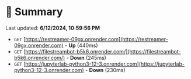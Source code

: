 # 📖 Summary
Last updated: **6/12/2024, 10:59:56 PM**

- `GET` [https://restreamer-09gx.onrender.com](https://restreamer-09gx.onrender.com) - **Up** (440ms)
- `GET` [https://filestreambot-b5k6.onrender.com/](https://filestreambot-b5k6.onrender.com/) - **Down** (245ms)
- `GET` [https://jupyterlab-python3-12-3.onrender.com](https://jupyterlab-python3-12-3.onrender.com) - **Down** (230ms)
